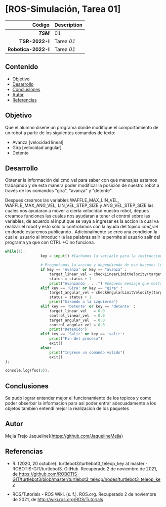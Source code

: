 # [ROS-Simulación, Tarea 01]

| Código | Description |
| ------:| ----------- |
| ***TSM*** | 01 | 
| **TSR-2022-I** | Tarea *01* |
| **Robotica-2022-I**  | Tarea *01* |

## Contenido

- [Objetivo](#objetivo)
- [Desarrollo](#Desarrollo)
- [Conclusiones](#Conclusiones)
- [Autor](#Autor)
- [Referencias](#Referencias)

## Objetivo

Que el alumno diseñe un programa donde modifique el comportamiento de un robot a partir de los siguientes comandos de texto:

* Avanza  [velocidad lineal]
* Gira        [velocidad angular]
* Detente

## Desarrollo

Obtener la información del cmd_vel para saber con qué mensajes estamos trabajando y de esta manera poder modificar la posición de nuestro robot a través de los comandos "gira", "avanza" y "detente".

Despues creamos las variables WAFFLE_MAX_LIN_VEL, WAFFLE_MAX_ANG_VEL, LIN_VEL_STEP_SIZE y ANG_VEL_STEP_SIZE las cuales nos ayudaran a mover a cierta velocidad nuestro robot, depues creamos funciones las cuales nos ayudaran a tener el control sobre las variables, de acuerdo al input que se vaya a ingresar es la accion la cual va realizar el robot y esto solo lo controlamos con la ayuda del topico _cmd_vel_ en donde estaremos publicando .
 Adicionalmente se creo una condicion la cual el usuario al introducir la las palabras salir le permite al usuario salir del programa ya que con CTRL +C no funciona.

``` py
while(1):
                key = input() #Cachamos la variable para la instruccion

                # Preguntamos la accion y dependiendo de eso hacemos lo que nos indica
                if key == 'Avanza' or key == "avanza" :
                    target_linear_vel = checkLinearLimitVelocity(target_linear_vel + step_vel_lin)
                    status = status + 1
                    print("Avanzando . . .") #pequeño mensaje que mostrara
                elif key == 'Gira' or key == "gira" :
                    target_angular_vel = checkAngularLimitVelocity(target_angular_vel + step_vel_ang)
                    status = status + 1
                    print("Girando a la izquierda")
                elif key == 'Detente' or key == 'detente' :
                    target_linear_vel   = 0.0
                    control_linear_vel  = 0.0
                    target_angular_vel  = 0.0
                    control_angular_vel = 0.0
                    print("Detenido")
                elif key == 'Salir' or key == 'salir':
                    print("Fin del proceso")
                    exit()
                else:
                    print("Ingrese un comando valido")
                    exit()
};

console.log(foo(5));
```
## Conclusiones
Se pudo lograr entender mejor el funcionamiento de los topicos y como poder obserbar la informacion para asi poder entrar adecuadamente a los objetos tambien entendi mejor la realizacion de los paquetes 

## Autor

Mejia Trejo Jaqueline](https://github.com/JaquelineMejia)

## Referencias

* R. (2020, 20 octubre). turtlebot3/turtlebot3_teleop_key at master · ROBOTIS-GIT/turtlebot3. GitHub. Recuperado 2 de noviembre de 2021, de https://github.com/ROBOTIS-GIT/turtlebot3/blob/master/turtlebot3_teleop/nodes/turtlebot3_teleop_key

* ROS/Tutorials - ROS Wiki. (s. f.). ROS.org. Recuperado 2 de noviembre de 2021, de http://wiki.ros.org/ROS/Tutorials